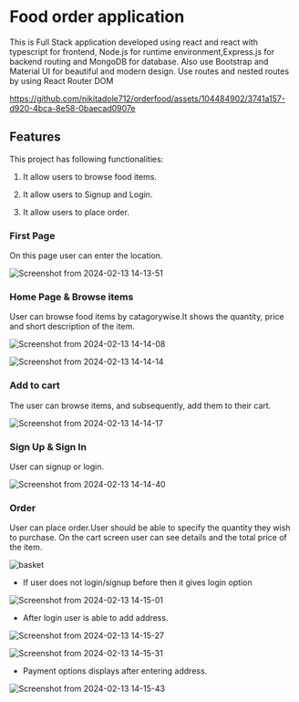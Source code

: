# Food order application

This is Full Stack application developed using react and react with typescript for frontend, Node.js for runtime environment,Express.js for backend routing and MongoDB for database. 
Also use Bootstrap and Material UI for beautiful and modern design.
Use routes and nested routes by using React Router DOM

https://github.com/nikitadole712/orderfood/assets/104484902/3741a157-d920-4bca-8e58-0baecad0907e


## Features

This project has following functionalities:

1. It allow users to browse food items.

2. It allow users to Signup and Login.

3. It allow users to place order.

### First Page

On this page user can enter the location.

![Screenshot from 2024-02-13 14-13-51](https://github.com/nikitadole712/orderfood/assets/104484902/845b4e4f-1eca-44f7-bad8-6d2af9215da9)

### Home Page & Browse items

User can browse food items by catagorywise.It shows the quantity, price and short description of the item.

![Screenshot from 2024-02-13 14-14-08](https://github.com/nikitadole712/orderfood/assets/104484902/1e204d65-8129-4d57-95c8-e5adc30e3487)

![Screenshot from 2024-02-13 14-14-14](https://github.com/nikitadole712/orderfood/assets/104484902/8a4a1df7-013a-4a25-ab65-51a4f25ed19e)

### Add to cart 

The user can browse items, and subsequently, add them to their cart.

![Screenshot from 2024-02-13 14-14-17](https://github.com/nikitadole712/orderfood/assets/104484902/2eff2eed-95fe-418a-89f4-a5fd382114ff)

### Sign Up & Sign In

User can signup or login.

![Screenshot from 2024-02-13 14-14-40](https://github.com/nikitadole712/orderfood/assets/104484902/70d8b6f1-f8fb-4cc4-b71c-af055e2e5cde)

### Order

User can place order.User should be able to specify the quantity they wish to purchase. On the cart screen user can see details and the total price of the item.

![basket](https://github.com/nikitadole712/orderfood/assets/104484902/7a4e2f09-bbab-4c3f-83b7-d7835fa2cbd1)


- If user does not login/signup before then it gives login option

![Screenshot from 2024-02-13 14-15-01](https://github.com/nikitadole712/orderfood/assets/104484902/649d87e2-63e9-402b-9c8b-169de739be94)

- After login user is able to add address.

![Screenshot from 2024-02-13 14-15-27](https://github.com/nikitadole712/orderfood/assets/104484902/dd3e4ed8-875d-43d9-a428-57c0a2e87f3d)

![Screenshot from 2024-02-13 14-15-31](https://github.com/nikitadole712/orderfood/assets/104484902/78646e45-5b5e-4f3f-8fa1-ca731b3cf528)

- Payment options displays after entering address.

![Screenshot from 2024-02-13 14-15-43](https://github.com/nikitadole712/orderfood/assets/104484902/b249ab7b-0b6d-4288-8b47-70a0f8762137)

